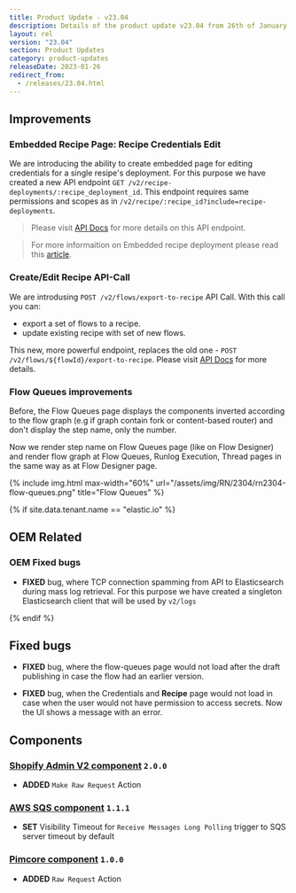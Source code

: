 ```yaml
---
title: Product Update - v23.04
description: Details of the product update v23.04 from 26th of January 2023.
layout: rel
version: "23.04"
section: Product Updates
category: product-updates
releaseDate: 2023-01-26
redirect_from:
  - /releases/23.04.html
---
```


## Improvements

### Embedded Recipe Page: Recipe Credentials Edit

We are introducing the ability to create embedded page for editing credentials for a single resipe's deployment. For this purpose we have created a new API endpoint `GET /v2/recipe-deployments/:recipe_deployment_id`. This endpoint requires same permissions and scopes as in `/v2/recipe/:recipe_id?include=recipe-deployments`.

> Please visit [API Docs](({{site.data.tenant.apiDocsUri}}/v2#/recipe%20deployments)) for more details on this API endpoint.

> For more informaition on Embedded recipe deployment please read this [article](/guides/embedded-recipe-deployment/).

### Create/Edit Recipe API-Call

We are introdusing `POST /v2/flows/export-to-recipe` API Call. With this call you can:

* export a set of flows to a recipe.
* update existing recipe with set of new flows.

This new, more powerful endpoint, replaces the old one - `POST /v2/flows/${flowId}/export-to-recipe`. Please visit [API Docs](({{site.data.tenant.apiDocsUri}}/v2#/recipes/post_flows_export_to_recipe)) for more details.

### Flow Queues improvements

Before, the Flow Queues page displays the components inverted according to the flow graph (e.g if graph contain fork or content-based router) and don't display the step name, only the number.

Now we render step name on Flow Queues page (like on Flow Designer) and render flow graph at Flow Queues, Runlog Execution, Thread pages in the same way as at Flow Designer page.

{% include img.html max-width="60%" url="/assets/img/RN/2304/rn2304-flow-queues.png" title="Flow Queues" %}

{% if site.data.tenant.name == "elastic.io" %}

## OEM Related

### OEM Fixed bugs

*   **FIXED** bug, where TCP connection spamming from API to Elasticsearch during mass log retrieval. For this purpose we have created a singleton Elasticsearch client that will be used by `v2/logs`

{% endif %}

## Fixed bugs

*   **FIXED** bug, where the flow-queues page would not load after the draft publishing in case the flow had an earlier version.

*   **FIXED** bug, when the Credentials and **Recipe** page would not load in case when the user would not have permission to access secrets. Now the UI shows a message with an error.

## Components

### [Shopify Admin V2 component](/components/shopify-admin-v2/) `2.0.0`

*   **ADDED** `Make Raw Request` Action

### [AWS SQS component](/components/aws-sqs/) `1.1.1`

*   **SET** Visibility Timeout for `Receive Messages Long Polling` trigger to SQS server timeout by default

### [Pimcore component](/components/pimcore/) `1.0.0`

*   **ADDED** `Raw Request` Action
